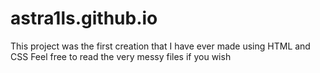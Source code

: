# astra1ls.github.io
This project was the first creation that I have ever made using HTML and CSS
Feel free to read the very messy files if you wish
